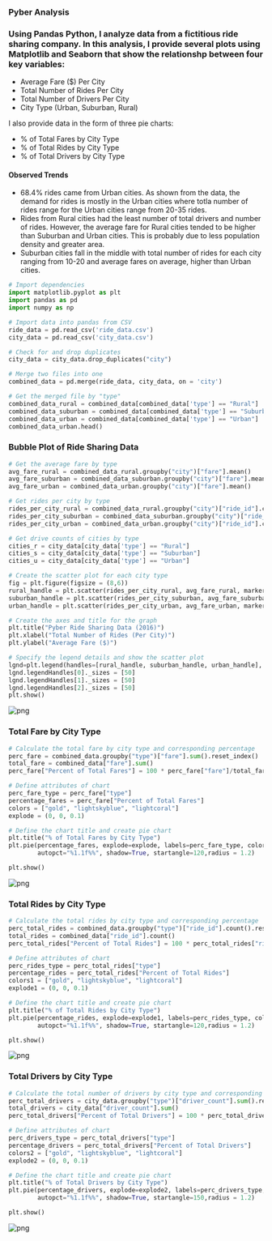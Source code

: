 
### Pyber Analysis

### Using Pandas Python, I analyze data from a fictitious ride sharing company.  In this analysis, I provide several plots using Matplotlib and Seaborn that show the relationshp between four key variables:

 - Average Fare ($) Per City
 - Total Number of Rides Per City
 - Total Number of Drivers Per City
 - City Type (Urban, Suburban, Rural)
 
I also provide data in the form of three pie charts:

 - % of Total Fares by City Type
 - % of Total Rides by City Type
 - % of Total Drivers by City Type
 
 
  #### Observed Trends
   - 68.4% rides came from Urban cities.  As shown from the data, the demand for rides is mostly in the Urban cities where totla number of rides range for the Urban cities range from 20-35 rides.  
   - Rides from Rural cities had the least number of total drivers and number of rides.  However, the average fare for Rural cities tended to be higher than Suburban and Urban cities.  This is probably due to less population density and greater area.
   - Suburban cities fall in the middle with total number of rides for each city ranging from 10-20 and average fares on average, higher than Urban cities.  


```python
# Import dependencies
import matplotlib.pyplot as plt
import pandas as pd
import numpy as np
```


```python
# Import data into pandas from CSV
ride_data = pd.read_csv('ride_data.csv')
city_data = pd.read_csv('city_data.csv')

# Check for and drop duplicates
city_data = city_data.drop_duplicates("city")

# Merge two files into one
combined_data = pd.merge(ride_data, city_data, on = 'city')

# Get the merged file by "type"
combined_data_rural = combined_data[combined_data['type'] == "Rural"]
combined_data_suburban = combined_data[combined_data['type'] == "Suburban"]
combined_data_urban = combined_data[combined_data['type'] == "Urban"]
combined_data_urban.head()
```

### Bubble Plot of Ride Sharing Data


```python
# Get the average fare by type
avg_fare_rural = combined_data_rural.groupby("city")["fare"].mean()
avg_fare_suburban = combined_data_suburban.groupby("city")["fare"].mean()
avg_fare_urban = combined_data_urban.groupby("city")["fare"].mean()

# Get rides per city by type
rides_per_city_rural = combined_data_rural.groupby("city")["ride_id"].count()
rides_per_city_suburban = combined_data_suburban.groupby("city")["ride_id"].count()
rides_per_city_urban = combined_data_urban.groupby("city")["ride_id"].count()

# Get drive counts of cities by type
cities_r = city_data[city_data['type'] == "Rural"]
cities_s = city_data[city_data['type'] == "Suburban"]
cities_u = city_data[city_data['type'] == "Urban"]
```


```python
# Create the scatter plot for each city type
fig = plt.figure(figsize = (8,6))
rural_handle = plt.scatter(rides_per_city_rural, avg_fare_rural, marker ='o', s = cities_r["driver_count"]*10,  c= "gold", alpha=0.6, edgecolors="black", linewidth=1.4, label="Rural")
suburban_handle = plt.scatter(rides_per_city_suburban, avg_fare_suburban, marker ='o', s = cities_s["driver_count"]*10,  c= "lightskyblue", alpha=0.6, edgecolors="black", linewidth=1.4, label="Suburban")
urban_handle = plt.scatter(rides_per_city_urban, avg_fare_urban, marker ='o', s = cities_u["driver_count"]*10,  c= "lightcoral", alpha=0.6, edgecolors="black", linewidth=1.4, label="Urban")

# Create the axes and title for the graph
plt.title("Pyber Ride Sharing Data (2016)")
plt.xlabel("Total Number of Rides (Per City)")
plt.ylabel("Average Fare ($)")

# Specify the legend details and show the scatter plot
lgnd=plt.legend(handles=[rural_handle, suburban_handle, urban_handle],  loc= "upper right")
lgnd.legendHandles[0]._sizes = [50]
lgnd.legendHandles[1]._sizes = [50]
lgnd.legendHandles[2]._sizes = [50]
plt.show()
```


![png](output_5_0.png)


### Total Fare by City Type


```python
# Calculate the total fare by city type and corresponding percentage
perc_fare = combined_data.groupby("type")["fare"].sum().reset_index()
total_fare = combined_data["fare"].sum()
perc_fare["Percent of Total Fares"] = 100 * perc_fare["fare"]/total_fare

# Define attributes of chart
perc_fare_type = perc_fare["type"]
percentage_fares = perc_fare["Percent of Total Fares"]
colors = ["gold", "lightskyblue", "lightcoral"]
explode = (0, 0, 0.1)

# Define the chart title and create pie chart
plt.title("% of Total Fares by City Type")
plt.pie(percentage_fares, explode=explode, labels=perc_fare_type, colors=colors,
        autopct="%1.1f%%", shadow=True, startangle=120,radius = 1.2)

plt.show()
```


![png](output_7_0.png)


### Total Rides by City Type


```python
# Calculate the total rides by city type and corresponding percentage
perc_total_rides = combined_data.groupby("type")["ride_id"].count().reset_index()
total_rides = combined_data["ride_id"].count()
perc_total_rides["Percent of Total Rides"] = 100 * perc_total_rides["ride_id"]/total_rides

# Define attributes of chart
perc_rides_type = perc_total_rides["type"]
percentage_rides = perc_total_rides["Percent of Total Rides"]
colors1 = ["gold", "lightskyblue", "lightcoral"]
explode1 = (0, 0, 0.1)

# Define the chart title and create pie chart
plt.title("% of Total Rides by City Type")
plt.pie(percentage_rides, explode=explode1, labels=perc_rides_type, colors=colors1,
        autopct="%1.1f%%", shadow=True, startangle=120,radius = 1.2)

plt.show()
```


![png](output_9_0.png)


### Total Drivers by City Type


```python
# Calculate the total number of drivers by city type and corresponding percentage
perc_total_drivers = city_data.groupby("type")["driver_count"].sum().reset_index()
total_drivers = city_data["driver_count"].sum()
perc_total_drivers["Percent of Total Drivers"] = 100 * perc_total_drivers["driver_count"]/total_drivers

# Define attributes of chart
perc_drivers_type = perc_total_drivers["type"]
percentage_drivers = perc_total_drivers["Percent of Total Drivers"]
colors2 = ["gold", "lightskyblue", "lightcoral"]
explode2 = (0, 0, 0.1)

# Define the chart title and create pie chart
plt.title("% of Total Drivers by City Type")
plt.pie(percentage_drivers, explode=explode2, labels=perc_drivers_type, colors=colors2,
        autopct="%1.1f%%", shadow=True, startangle=150,radius = 1.2)

plt.show()
```


![png](output_11_0.png)

